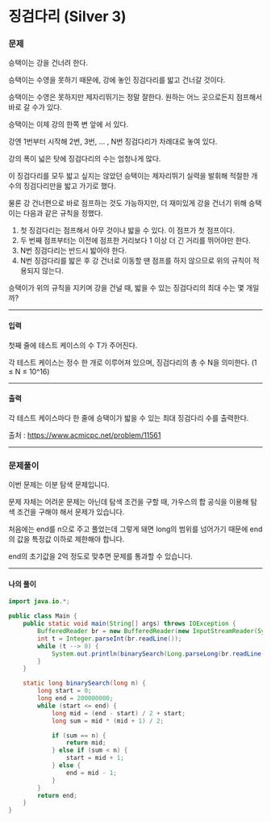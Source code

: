 # 징검다리 (Silver 3)

### 문제

승택이는 강을 건너려 한다.

승택이는 수영을 못하기 때문에, 강에 놓인 징검다리를 밟고 건너갈 것이다.

승택이는 수영은 못하지만 제자리뛰기는 정말 잘한다. 원하는 어느 곳으로든지 점프해서 바로 갈 수가 있다.

승택이는 이제 강의 한쪽 변 앞에 서 있다.

강엔 1번부터 시작해 2번, 3번, ... , N번 징검다리가 차례대로 놓여 있다.

강의 폭이 넓은 탓에 징검다리의 수는 엄청나게 많다.

이 징검다리를 모두 밟고 싶지는 않았던 승택이는 제자리뛰기 실력을 발휘해 적절한 개수의 징검다리만을 밟고 가기로 했다.

물론 강 건너편으로 바로 점프하는 것도 가능하지만, 더 재미있게 강을 건너기 위해 승택이는 다음과 같은 규칙을 정했다.

1. 첫 징검다리는 점프해서 아무 것이나 밟을 수 있다. 이 점프가 첫 점프이다.
2. 두 번째 점프부터는 이전에 점프한 거리보다 1 이상 더 긴 거리를 뛰어야만 한다.
3. N번 징검다리는 반드시 밟아야 한다.
4. N번 징검다리를 밟은 후 강 건너로 이동할 땐 점프를 하지 않으므로 위의 규칙이 적용되지 않는다.

승택이가 위의 규칙을 지키며 강을 건널 때, 밟을 수 있는 징검다리의 최대 수는 몇 개일까?

---

#### 입력

첫째 줄에 테스트 케이스의 수 T가 주어진다.

각 테스트 케이스는 정수 한 개로 이루어져 있으며, 징검다리의 총 수 N을 의미한다. (1 ≤ N ≤ 10^16)

---

#### 출력

각 테스트 케이스마다 한 줄에 승택이가 밟을 수 있는 최대 징검다리 수를 출력한다.

출처 : https://www.acmicpc.net/problem/11561

---

### 문제풀이

이번 문제는 이분 탐색 문제입니다.

문제 자체는 어려운 문제는 아닌데 탐색 조건을 구할 때, 가우스의 합 공식을 이용해 탐색 조건을 구해야 해서 문제가 있습니다.

처음에는 end를 n으로 주고 풀었는데 그렇게 돼면 long의 범위를 넘어가기 때문에 end의 값을 특정값 이하로 제한해야 합니다.

end의 초기값을 2억 정도로 맞추면 문제를 통과할 수 있습니다.

---

#### 나의 풀이

~~~java
import java.io.*;

public class Main {
    public static void main(String[] args) throws IOException {
        BufferedReader br = new BufferedReader(new InputStreamReader(System.in));
        int t = Integer.parseInt(br.readLine());
        while (t --> 0) {
            System.out.println(binarySearch(Long.parseLong(br.readLine())));
        }
    }

    static long binarySearch(long n) {
        long start = 0;
        long end = 200000000;
        while (start <= end) {
            long mid = (end - start) / 2 + start;
            long sum = mid * (mid + 1) / 2;

            if (sum == n) {
                return mid;
            } else if (sum < n) {
                start = mid + 1;
            } else {
                end = mid - 1;
            }
        }
        return end;
    }
}
~~~
